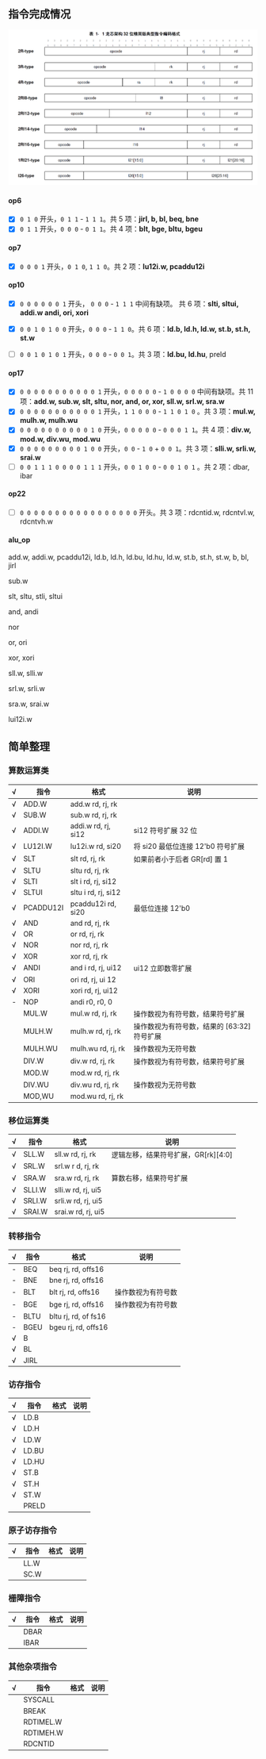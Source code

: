 ## 指令完成情况



![指令格式](./doc/pic/指令格式.png)

#### op6

- [x] `0 1 0`  开头，`0 1 1` - `1 1 1`。共 5 项：**jirl, b, bl, beq, bne**
- [x] `0 1 1` 开头，`0 0 0` - `0 1 1`。共 4 项：**blt, bge, bltu, bgeu**

#### op7

- [x] `0 0 0 1` 开头，`0 1 0`, `1 1 0`。共 2 项：**lu12i.w, pcaddu12i**

#### op10

- [x] `0 0 0 0 0 0 1` 开头， `0 0 0` - `1 1 1` 中间有缺项。 共 6 项：**slti, sltui, addi.w andi, ori, xori**

- [x] `0 0 1 0 1 0 0` 开头，`0 0 0` - `1 1 0`。共 6 项：**ld.b, ld.h, ld.w, st.b, st.h, st.w**
- [ ] `0 0 1 0 1 0 1` 开头，`0 0 0` - `0 0 1`。共 3 项：**ld.bu, ld.hu**, preld

#### op17

- [x] `0 0 0 0 0 0 0 0 0 0 0 1` 开头，`0 0 0 0 0` - `1 0 0 0 0`  中间有缺项。共 11 项：**add.w, sub.w, slt, sltu, nor, and, or, xor, sll.w, srl.w, sra.w**
- [x] `0 0 0 0 0 0 0 0 0 0 0 1` 开头，`1 1 0 0 0` - `1 1 0 1 0` 。共 3 项：**mul.w, mulh.w, mulh.wu**
- [x] `0 0 0 0 0 0 0 0 0 0 1 0` 开头，`0 0 0 0 0` - `0 0 0 1 1`。共 4 项：**div.w, mod.w, div.wu, mod.wu** 
- [x] `0 0 0 0 0 0 0 0 0 1 0 0` 开头，`0 0` - `1 0` + `0 0 1`。共 3 项：**slli.w, srli.w, srai.w**
- [ ] `0 0 1 1 1 0 0 0 0 1 1 1` 开头，`0 0 1 0 0` - `0 0 1 0 1` 。共 2 项：dbar, ibar

#### op22

- [ ] `0 0 0 0 0 0 0 0 0 0 0 0 0 0 0 0 0`  开头。共 3 项：rdcntid.w, rdcntvl.w, rdcntvh.w



#### alu_op

add.w, addi.w, pcaddu12i, ld.b, ld.h, ld.bu, ld.hu, ld.w, st.b, st.h, st.w, b, bl, jirl

sub.w

slt, sltu, stli, sltui

and, andi

nor

or, ori

xor, xori

sll.w, slli.w

srl.w, srli.w

sra.w, srai.w

lui12i.w



## 简单整理

### 算数运算类

| √    | 指令      | 格式                | 说明                                        |
| ---- | --------- | ------------------- | ------------------------------------------- |
| √    | ADD.W     | add.w rd, rj, rk    |                                             |
| √    | SUB.W     | sub.w rd, rj, rk    |                                             |
| √    | ADDI.W    | addi.w rd, rj, si12 | si12 符号扩展 32 位                         |
| √    | LU12I.W   | lu12i.w rd, si20    | 将 si20 最低位连接 12'b0 符号扩展           |
| √    | SLT       | slt rd, rj, rk      | 如果前者小于后者 GR[rd] 置 1                |
| √    | SLTU      | sltu rd, rj, rk     |                                             |
| √    | SLTI      | slt i rd, rj, si12  |                                             |
| √    | SLTUI     | sltu i rd, rj, si12 |                                             |
| √    | PCADDU12I | pcaddu12i rd, si20  | 最低位连接 12'b0                            |
| √    | AND       | and rd, rj, rk      |                                             |
| √    | OR        | or rd, rj, rk       |                                             |
| √    | NOR       | nor rd, rj, rk      |                                             |
| √    | XOR       | xor rd, rj, rk      |                                             |
| √    | ANDI      | and i rd, rj, ui12  | ui12 立即数零扩展                           |
| √    | ORI       | ori rd, rj, ui 12   |                                             |
| √    | XORI      | xori rd, rj, ui12   |                                             |
| -    | NOP       | andi r0, r0, 0      |                                             |
|      | MUL.W     | mul.w rd, rj, rk    | 操作数视为有符号数，结果符号扩展            |
|      | MULH.W    | mulh.w rd, rj, rk   | 操作数视为有符号数，结果的 [63:32] 符号扩展 |
|      | MULH.WU   | mulh.wu rd, rj, rk  | 操作数视为无符号数                          |
|      | DIV.W     | div.w rd, rj, rk    | 操作数视为有符号数，结果符号扩展            |
|      | MOD.W     | mod.w rd, rj, rk    |                                             |
|      | DIV.WU    | div.wu rd, rj, rk   | 操作数视为无符号数                          |
|      | MOD,WU    | mod.wu rd, rj, rk   |                                             |


### 移位运算类

| √   | 指令    | 格式                | 说明                                |
| ------- | ------------------- | ----------------------------------- | ----------------------------------- |
| √  | SLL.W   | sll.w rd, rj, rk    | 逻辑左移，结果符号扩展，GR\[rk][4:0] |
| √  | SRL.W   | srl.w r d, rj, rk   |                                     |
| √  | SRA.W   | sra.w rd, rj, rk    | 算数右移，结果符号扩展              |
| √ | SLLI.W  | slli.w rd, rj, ui5  |                                     |
| √ | SRLI.W  | srli.w rd, rj, ui5  |                                     |
| √ | SRAI.W  | srai.w rd, rj, ui5  |                                     |

### 转移指令

| √    | 指令 | 格式                 | 说明               |
| ---- | ---- | -------------------- | ------------------ |
| -    | BEQ  | beq rj, rd, offs16   |                    |
| -    | BNE  | bne rj, rd, offs16   |                    |
| -    | BLT  | blt rj, rd, offs16   | 操作数视为有符号数 |
| -    | BGE  | bge rj, rd, offs16   | 操作数视为有符号数 |
| -    | BLTU | bltu rj, rd, of fs16 |                    |
| -    | BGEU | bgeu rj, rd, offs16  |                    |
| √    | B    |                      |                    |
| √    | BL   |                      |                    |
| √    | JIRL |                      |                    |

### 访存指令

| √      | 指令       | 格式 | 说明 |
| ---------- | ---- | ---- | ---- |
| √ | LD.B |      |      |
| √ | LD.H |      |      |
| √ | LD.W |      |      |
| √ | LD.BU |      |      |
| √ | LD.HU |      |      |
| √ | ST.B |      |      |
| √ | ST.H |      |      |
| √ | ST.W |      |      |
|  | PRELD |      |      |

### 原子访存指令

| √      | 指令       | 格式 | 说明 |
| ---------- | ---- | ---- | ---- |
|  | LL.W |      |      |
|  | SC.W |      |      |

### 栅障指令

| √      | 指令       | 格式 | 说明 |
| ---------- | ---- | ---- | ---- |
|  | DBAR |      |      |
|  | IBAR |      |      |

### 其他杂项指令

| √      | 指令       | 格式 | 说明 |
| ---------- | ---- | ---- | ---- |
|  | SYSCALL |      |      |
|  | BREAK |      |      |
|  | RDTIMEL.W |      |      |
|  | RDTIMEH.W |      |      |
|  | RDCNTID |      |      |

